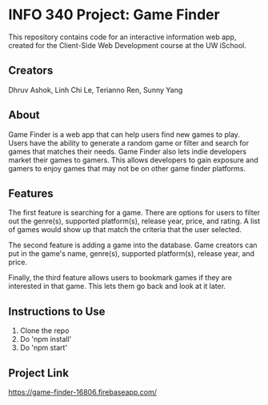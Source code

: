 # INFO 340 Project: Game Finder
This repository contains code for an interactive information web app, created for the Client-Side Web Development course at the UW iSchool.

## Creators
Dhruv Ashok, Linh Chi Le, Terianno Ren, Sunny Yang

## About
Game Finder is a web app that can help users find new games to play. Users have the ability to generate a random game or filter and search for games that matches their needs. Game Finder also lets indie developers market their games to gamers. This allows
developers to gain exposure and gamers to enjoy games that may not be on other game finder platforms.

## Features

The first feature is searching for a game. There are options for users to filter out the genre(s), supported platform(s), release year, price, and rating. A list of games would show up that match the criteria that the user selected.

The second feature is adding a game into the database. Game creators can put in the game's name, genre(s), supported platform(s), release year, and price.

Finally, the third feature allows users to bookmark games if they are interested in that game. This lets them go back and look
at it later.

## Instructions to Use
1) Clone the repo
2) Do 'npm install'
3) Do 'npm start'

## Project Link
https://game-finder-16806.firebaseapp.com/